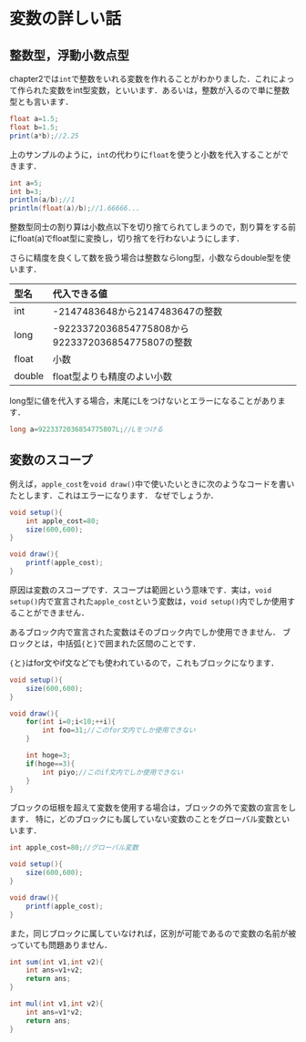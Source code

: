 # 変数の詳しい話

## 整数型，浮動小数点型
chapter2では`int`で整数をいれる変数を作れることがわかりました．これによって作られた変数をint型変数，といいます．あるいは，整数が入るので単に整数型とも言います．

```java
float a=1.5;
float b=1.5;
print(a*b);//2.25
```

上のサンプルのように，`int`の代わりに`float`を使うと小数を代入することができます．

```java
int a=5;
int b=3;
println(a/b);//1
println(float(a)/b);//1.66666...
```

整数型同士の割り算は小数点以下を切り捨てられてしまうので，割り算をする前にfloat(a)でfloat型に変換し，切り捨てを行わないようにします．

さらに精度を良くして数を扱う場合は整数ならlong型，小数ならdouble型を使います．

| 型名 | 代入できる値 | 
| :- | :- |
| int | -2147483648から2147483647の整数 |
| long |-9223372036854775808から9223372036854775807の整数 |
| float |小数 |
|double |float型よりも精度のよい小数 |

long型に値を代入する場合，末尾にLをつけないとエラーになることがあります．
```java
long a=9223372036854775807L;//Lをつける
```

## 変数のスコープ
例えば，`apple_cost`を`void draw()`中で使いたいときに次のようなコードを書いたとします．これはエラーになります．
なぜでしょうか．
```java
void setup(){
    int apple_cost=80;
    size(600,600);
}

void draw(){
    printf(apple_cost);
}
```

原因は変数のスコープです．スコープは範囲という意味です．実は，`void setup()`内で宣言された`apple_cost`という変数は，`void setup()`内でしか使用することができません．

あるブロック内で宣言された変数はそのブロック内でしか使用できません．
ブロックとは，中括弧`{`と`}`で囲まれた区間のことです．

`{`と`}`はfor文やif文などでも使われているので，これもブロックになります．
```java
void setup(){
    size(600,600);
}

void draw(){
    for(int i=0;i<10;++i){
        int foo=31;//このfor文内でしか使用できない
    }

    int hoge=3;
    if(hoge==3){
        int piyo;//このif文内でしか使用できない
    }
}
```

ブロックの垣根を超えて変数を使用する場合は，ブロックの外で変数の宣言をします．
特に，どのブロックにも属していない変数のことをグローバル変数といいます．

```java
int apple_cost=80;//グローバル変数

void setup(){
    size(600,600);
}

void draw(){
    printf(apple_cost);
}
```

また，同じブロックに属していなければ，区別が可能であるので変数の名前が被っていても問題ありません．

```java
int sum(int v1,int v2){
    int ans=v1+v2;
    return ans;
}

int mul(int v1,int v2){
    int ans=v1*v2;
    return ans;
}
```